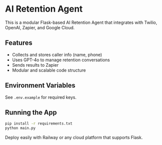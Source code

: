 # AI Retention Agent

This is a modular Flask-based AI Retention Agent that integrates with Twilio, OpenAI, Zapier, and Google Cloud.

## Features
- Collects and stores caller info (name, phone)
- Uses GPT-4o to manage retention conversations
- Sends results to Zapier
- Modular and scalable code structure

## Environment Variables
See `.env.example` for required keys.

## Running the App
```bash
pip install -r requirements.txt
python main.py
```

Deploy easily with Railway or any cloud platform that supports Flask.
